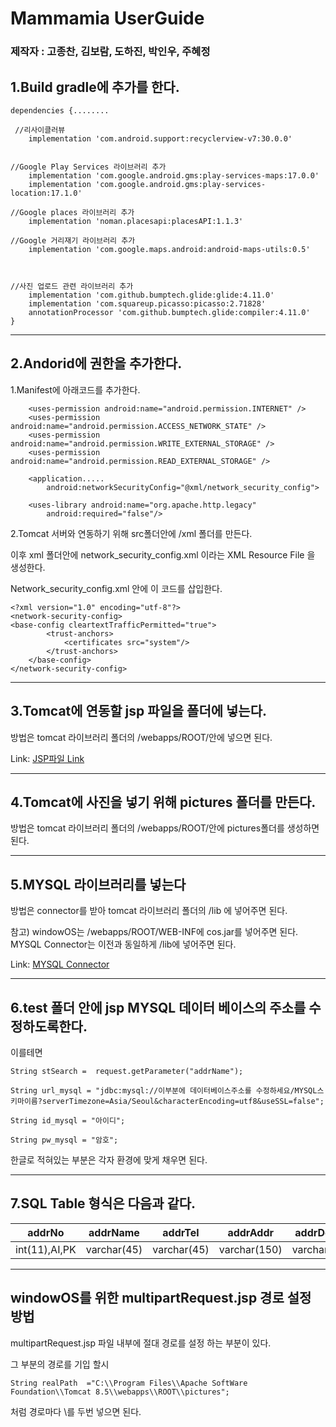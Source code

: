 # Mammamia UserGuide

### 제작자 : 고종찬, 김보람, 도하진, 박인우, 주혜정

## 1.Build gradle에 추가를 한다.



    dependencies {........

     //리사이클러뷰
        implementation 'com.android.support:recyclerview-v7:30.0.0'


    //Google Play Services 라이브러리 추가
        implementation 'com.google.android.gms:play-services-maps:17.0.0'
        implementation 'com.google.android.gms:play-services-location:17.1.0'

    //Google places 라이브러리 추가
        implementation 'noman.placesapi:placesAPI:1.1.3'

    //Google 거리재기 라이브러리 추가
        implementation 'com.google.maps.android:android-maps-utils:0.5'



    //사진 업로드 관련 라이브러리 추가
        implementation 'com.github.bumptech.glide:glide:4.11.0'
        implementation 'com.squareup.picasso:picasso:2.71828'
        annotationProcessor 'com.github.bumptech.glide:compiler:4.11.0'
    }



---
## 2.Andorid에 권한을 추가한다.
1.Manifest에 아래코드를 추가한다.

        <uses-permission android:name="android.permission.INTERNET" />
        <uses-permission android:name="android.permission.ACCESS_NETWORK_STATE" />
        <uses-permission android:name="android.permission.WRITE_EXTERNAL_STORAGE" />
        <uses-permission android:name="android.permission.READ_EXTERNAL_STORAGE" />

        <application.....
            android:networkSecurityConfig="@xml/network_security_config">

        <uses-library android:name="org.apache.http.legacy"
            android:required="false"/>



   2.Tomcat 서버와 연동하기 위해  src폴더안에 /xml 폴더를 만든다. 
   
   이후 xml 폴더안에 network_security_config.xml 이라는 XML Resource File 을 생성한다. 

Network_security_config.xml 안에 이 코드를 삽입한다.
    
    <?xml version="1.0" encoding="utf-8"?>
    <network-security-config>
    <base-config cleartextTrafficPermitted="true">
            <trust-anchors>
                <certificates src="system"/>
            </trust-anchors>
        </base-config>
    </network-security-config>



---

## 3.Tomcat에 연동할 jsp 파일을 폴더에 넣는다.

방법은 tomcat 라이브러리 폴더의 /webapps/ROOT/안에 넣으면 된다.


Link: [JSP파일 Link][jsp link]

[jsp link]: https://github.com/AndroidMammamia/MammamiaDocument/tree/main/test



---

## 4.Tomcat에 사진을 넣기 위해 pictures 폴더를 만든다.
방법은 tomcat 라이브러리 폴더의 /webapps/ROOT/안에 pictures폴더를 생성하면 된다.



---

## 5.MYSQL 라이브러리를 넣는다

방법은 connector를 받아 tomcat 라이브러리 폴더의 /lib 에 넣어주면 된다.

참고) windowOS는 /webapps/ROOT/WEB-INF에  cos.jar를 넣어주면 된다. MYSQL Connector는 이전과 동일하게 /lib에 넣어주면 된다.



Link: [MYSQL Connector][my sql connector]

[my sql connector]: https://github.com/AndroidMammamia/MammamiaDocument/tree/main/databaseConnector

---

## 6.test 폴더 안에 jsp MYSQL 데이터 베이스의 주소를 수정하도록한다.
이를테면


    String stSearch =  request.getParameter("addrName");

    String url_mysql = "jdbc:mysql://이부분에 데이터베이스주소를 수정하세요/MYSQL스키마이름?serverTimezone=Asia/Seoul&characterEncoding=utf8&useSSL=false";

    String id_mysql = "아이디";

    String pw_mysql = "암호";




한글로 적혀있는 부분은 각자 환경에 맞게 채우면 된다.

---

## 7.SQL Table 형식은 다음과 같다.
|addrNo|addrName|addrTel|addrAddr|addrDetail|addrLike|addrTag|addrImagePath
|------|---|---|---|---|---|---|---|
|int(11),AI,PK|varchar(45)|varchar(45)|varchar(150)|varchar(45)|varchar(45),Default'0'|varchar(45)|varchar(100)|

---

## windowOS를 위한 multipartRequest.jsp 경로 설정 방법

multipartRequest.jsp 파일 내부에 절대 경로를 설정 하는 부분이 있다.

그 부분의 경로를 기입 할시 
    
    String realPath  ="C:\\Program Files\\Apache SoftWare Foundation\\Tomcat 8.5\\webapps\\ROOT\\pictures"; 
    
처럼 경로마다 \\를 두번 넣으면 된다.


